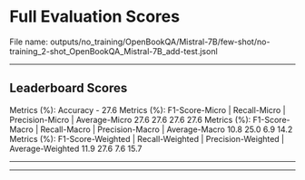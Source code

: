 # Full Evaluation Scores

File name: outputs/no_training/OpenBookQA/Mistral-7B/few-shot/no-training_2-shot_OpenBookQA_Mistral-7B_add-test.jsonl


---

## Leaderboard Scores

Metrics (%): Accuracy - 27.6
Metrics (%): F1-Score-Micro | Recall-Micro | Precision-Micro | Average-Micro
                27.6        27.6          27.6        27.6
Metrics (%): F1-Score-Macro | Recall-Macro | Precision-Macro | Average-Macro
                10.8        25.0          6.9        14.2
Metrics (%): F1-Score-Weighted | Recall-Weighted | Precision-Weighted | Average-Weighted
                11.9        27.6          7.6        15.7

---


---

